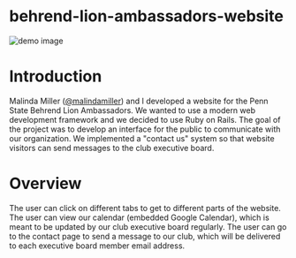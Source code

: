 # behrend-lion-ambassadors-website

![demo image](https://raw.github.com/kenschnall/behrend-lion-ambassadors-website/master/demo.png)

# Introduction

Malinda Miller ([@malindamiller](https://github.com/malindamiller)) and I developed a website for the Penn State Behrend Lion Ambassadors. We wanted to use a modern web development framework and we decided to use Ruby on Rails. The goal of the project was to develop an interface for the public to communicate with our organization. We implemented a "contact us" system so that website visitors can send messages to the club executive board.

# Overview

The user can click on different tabs to get to different parts of the website. The user can view our calendar (embedded Google Calendar), which is meant to be updated by our club executive board regularly. The user can go to the contact page to send a message to our club, which will be delivered to each executive board member email address.
